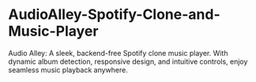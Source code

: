 # AudioAlley-Spotify-Clone-and-Music-Player
Audio Alley: A sleek, backend-free Spotify clone music player. With dynamic album detection, responsive design, and intuitive controls, enjoy seamless music playback anywhere.
